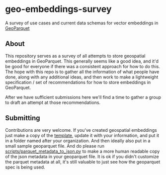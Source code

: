 # geo-embeddings-survey
A survey of use cases and current data schemas for vector embeddings in [GeoParquet](https://geoparquet.org/)

## About

This repository serves as a survey of all attempts to store geospatial embeddings in GeoParquet. This generally seems like a good idea, and it'd be good for everyone if there was a consistent approach for how to do this. The hope with this repo is to gather all the information of what people have done, along with any additional ideas, and then work to make a lightweight specification / set of recommendations for how to store embeddings in GeoParquet. 

After we have sufficient submissions here we'll find a time to gather a group to draft an attempt at those recommendations. 

## Submitting

Contributions are very welcome. If you've created geospatial embeddings just make a copy of the [template](template.md), update it with your information, and put it in a folder named after your organization. And then ideally also put in a small sample geoparquet file. And do please run [scripts/parquet_metadata_to_json.py](scripts/parquet_metadata_to_json.py) to make a more human readable copy of the json metadata in your geoparquet file. It is ok if you didn't customize the parquet metadata at all, it's still valuable to just see how the geoparquet spec is being used. 
